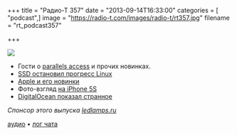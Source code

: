 +++
title = "Радио-Т 357"
date = "2013-09-14T16:33:00"
categories = [ "podcast",]
image = "https://radio-t.com/images/radio-t/rt357.jpg"
filename = "rt_podcast357"

+++

![](https://radio-t.com/images/radio-t/rt357.jpg)

* Гости о [parallels access](http://www.parallels.com/products/access/) и прочих новинках.
* [SSD остановил прогресс Linux](http://www.techeye.net/software/broken-ssd-stops-the-evolution-of-linux)
* [Apple и его новинки](http://www.engadget.com/2013/09/10/apples-september-10th-event-roundup-iphone-5s-5c-ios-7/)
* Фото-взгляд [на iPhone 5S](http://techcrunch.com/2013/09/12/a-photographers-take-on-the-iphone-5s-camera/)
* [DigitalOcean показал странное](https://www.digitalocean.com/blog_posts/introducing-private-networking)

_Спонсор этого выпуска [ledlamps.ru](http://ledlamps.ru)_

[аудио](http://cdn.radio-t.com/rt_podcast357.mp3) • [лог чата](http://chat.radio-t.com/logs/radio-t-357.html)
<audio src="http://cdn.radio-t.com/rt_podcast357.mp3" preload="none"></audio>
